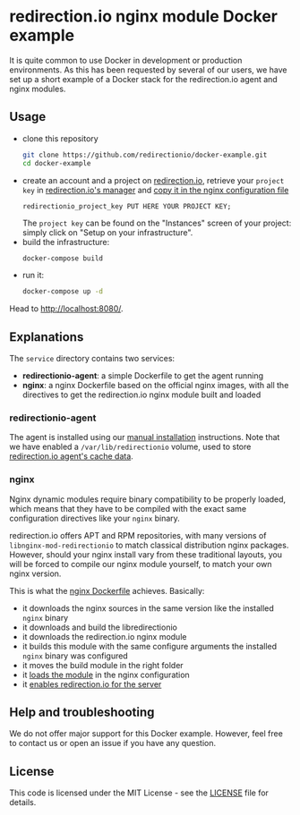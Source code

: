 # redirection.io nginx module Docker example

It is quite common to use Docker in development or production environments. As this has been requested by several of our users, we have set up a short example of a Docker stack for the redirection.io agent and nginx modules.

## Usage

 * clone this repository
	```sh
	git clone https://github.com/redirectionio/docker-example.git
	cd docker-example
	```
 * create an account and a project on [redirection.io](https://redirection.io), retrieve your `project key` in [redirection.io's manager](https://redirection.io/manager) and [copy it in the nginx configuration file](./services/nginx/etc/nginx/nginx.conf#L36)
	```nginx
	redirectionio_project_key PUT HERE YOUR PROJECT KEY;
	```
   The `project key` can be found on the "Instances" screen of your project: simply click on "Setup on your infrastructure".
 * build the infrastructure:
	```sh
	docker-compose build
	```
 * run it:
	```sh
	docker-compose up -d
	```

Head to [http://localhost:8080/](http://localhost:8080/).

## Explanations

The `service` directory contains two services:

 * **redirectionio-agent**: a simple Dockerfile to get the agent running
 * **nginx**: a nginx Dockerfile based on the official nginx images, with all the directives to get the redirection.io nginx module built and loaded

### redirectionio-agent

The agent is installed using our [manual installation](https://redirection.io/documentation/developer-documentation/installation-of-the-agent#manual-installation) instructions. Note that we have enabled a `/var/lib/redirectionio` volume, used to store [redirection.io agent's cache data](https://redirection.io/documentation/developer-documentation/agent-configuration-reference#datadir).

### nginx

Nginx dynamic modules require binary compatibility to be properly loaded, which means that they have to be compiled with the exact same configuration directives like your `nginx` binary.

redirection.io offers APT and RPM repositories, with many versions of `libnginx-mod-redirectionio` to match classical distribution nginx packages. However, should your nginx install vary from these traditional layouts, you will be forced to compile our nginx module yourself, to match your own nginx version.

This is what the [nginx Dockerfile](./services/nginx/Dockerfile) achieves. Basically:
 * it downloads the nginx sources in the same version like the installed `nginx` binary
 * it downloads and build the libredirectionio
 * it downloads the redirection.io nginx module
 * it builds this module with the same configure arguments the installed `nginx` binary was configured
 * it moves the build module in the right folder
 * it [loads the module](./services/nginx/etc/nginx/nginx.conf#L8) in the nginx configuration
 * it [enables redirection.io for the server](./services/nginx/etc/nginx/nginx.conf#L35-36)

## Help and troubleshooting

We do not offer major support for this Docker example. However, feel free to contact us or open an issue if you have any question.

##  License

This code is licensed under the MIT License - see the  [LICENSE](./LICENSE.md)  file for details.
